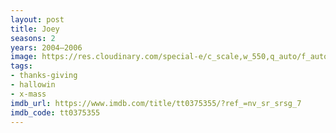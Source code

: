 ```yaml
---
layout: post
title: Joey
seasons: 2
years: 2004–2006
image: https://res.cloudinary.com/special-e/c_scale,w_550,q_auto/f_auto/Series%20posters/Joey.png
tags:
- thanks-giving
- hallowin
- x-mass
imdb_url: https://www.imdb.com/title/tt0375355/?ref_=nv_sr_srsg_7
imdb_code: tt0375355
---
```

